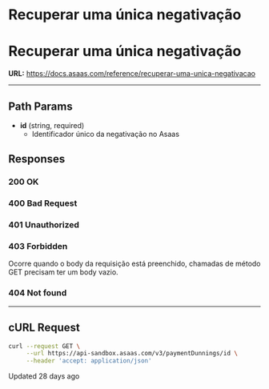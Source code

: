 # Recuperar uma única negativação

# Recuperar uma única negativação

**URL:** https://docs.asaas.com/reference/recuperar-uma-unica-negativacao

---

## Path Params

*   **id** (string, required)
    *   Identificador único da negativação no Asaas

## Responses

### 200 OK

### 400 Bad Request

### 401 Unauthorized

### 403 Forbidden

Ocorre quando o body da requisição está preenchido, chamadas de método GET precisam ter um body vazio.

### 404 Not found

---

## cURL Request

```bash
curl --request GET \
     --url https://api-sandbox.asaas.com/v3/paymentDunnings/id \
     --header 'accept: application/json'
```

Updated 28 days ago
